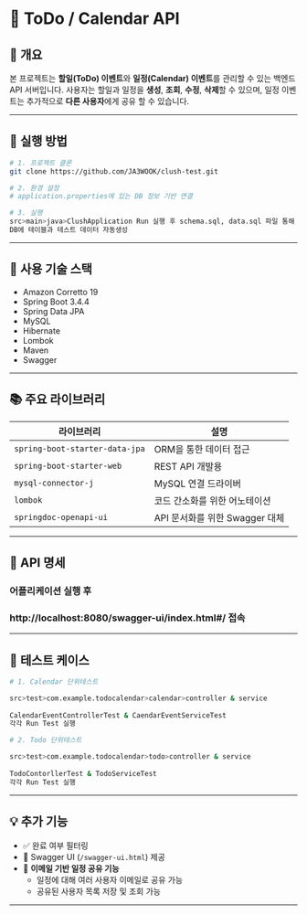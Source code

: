 # 📌 ToDo / Calendar API

## 📝 개요

본 프로젝트는 **할일(ToDo) 이벤트**와 **일정(Calendar) 이벤트**를 관리할 수 있는 백엔드 API 서버입니다.
 사용자는 할일과 일정을 **생성**, **조회**, **수정**, **삭제**할 수 있으며, 일정 이벤트는 추가적으로 **다른 사용자**에게 공유 할 수 있습니다.

---

## 🚀 실행 방법

```bash
# 1. 프로젝트 클론
git clone https://github.com/JA3WOOK/clush-test.git

# 2. 환경 설정
# application.properties에 있는 DB 정보 기반 연결

# 3. 실행
src>main>java>ClushApplication Run 실행 후 schema.sql, data.sql 파일 통해
DB에 테이블과 테스트 데이터 자동생성
```

---

## 🧰 사용 기술 스택

- Amazon Corretto 19
- Spring Boot 3.4.4
- Spring Data JPA
- MySQL
- Hibernate
- Lombok
- Maven
- Swagger 

---

## 📚 주요 라이브러리

| 라이브러리                     | 설명                           |
| ------------------------------ | ------------------------------ |
| `spring-boot-starter-data-jpa` | ORM을 통한 데이터 접근         |
| `spring-boot-starter-web`      | REST API 개발용                |
| `mysql-connector-j`            | MySQL 연결 드라이버            |
| `lombok`                       | 코드 간소화를 위한 어노테이션  |
| `springdoc-openapi-ui`         | API 문서화를 위한 Swagger 대체 |

---

## 📡 API 명세



###  어플리케이션 실행 후 

### http://localhost:8080/swagger-ui/index.html#/  접속



---

## 🚀 테스트 케이스

```bash
# 1. Calendar 단위테스트

src>test>com.example.todocalendar>calendar>controller & service
										   
CalendarEventControllerTest & CaendarEventServiceTest 
각각 Run Test 실행

# 2. Todo 단위테스트

src>test>com.example.todocalendar>todo>controller & service
										   
TodoContorllerTest & TodoServiceTest 
각각 Run Test 실행
```



---

## 💡 추가 기능

- ✅ 완료 여부 필터링
- 🧭 Swagger UI (`/swagger-ui.html`) 제공
- 👥 **이메일 기반 일정 공유 기능**  
  - 일정에 대해 여러 사용자 이메일로 공유 가능  
  - 공유된 사용자 목록 저장 및 조회 가능

---

